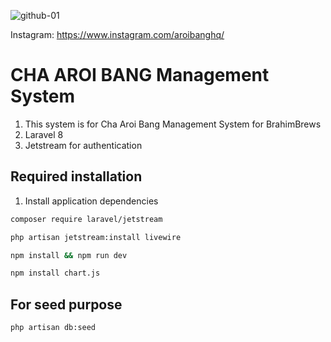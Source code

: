 ![github-01](https://user-images.githubusercontent.com/81413229/121632308-550ffd00-cab3-11eb-92fa-2a1fea090ce2.png)

Instagram: https://www.instagram.com/aroibanghq/

# CHA AROI BANG Management System

1. This system is for Cha Aroi Bang Management System for BrahimBrews
2. Laravel 8
3. Jetstream for authentication

## Required installation

1. Install application dependencies
```bash
composer require laravel/jetstream
```
```bash
php artisan jetstream:install livewire
```
```bash
npm install && npm run dev
```
```bash
npm install chart.js
```

## For seed purpose
```bash
php artisan db:seed
```
